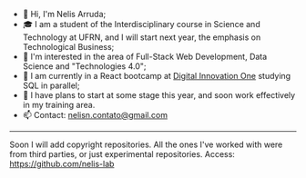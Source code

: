 - 👋 Hi, I'm Nelis Arruda;
- 🎓 I am a student of the Interdisciplinary course in Science and Technology at UFRN, and I will start next year, the emphasis on Technological Business;
- 👀 I'm interested in the area of Full-Stack Web Development, Data Science and "Technologies 4.0";
- 🌱 I am currently in a React bootcamp at [Digital Innovation One](https://digitalinnovation.one) studying SQL in parallel;
- 💞️ I have plans to start at some stage this year, and soon work effectively in my training area.
- 📫 Contact: nelisn.contato@gmail.com
- ---
Soon I will add copyright repositories. All the ones I've worked with were from third parties, or just experimental repositories.
Access: https://github.com/nelis-lab

<!---
VanJack/VanJack is a ✨ special ✨ repository because its `README.md` (this file) appears on your GitHub profile.
You can click the Preview link to take a look at your changes.
--->

